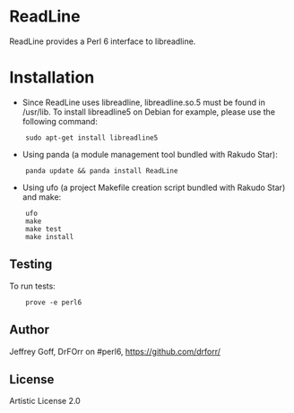 ReadLine
=======

ReadLine provides a Perl 6 interface to libreadline.

Installation
============

* Since ReadLine uses libreadline, libreadline.so.5 must be found in /usr/lib.
To install libreadline5 on Debian for example, please use the following command:

```
	sudo apt-get install libreadline5
```

* Using panda (a module management tool bundled with Rakudo Star):

```
    panda update && panda install ReadLine
```

* Using ufo (a project Makefile creation script bundled with Rakudo Star) and make:

```
    ufo                    
    make
    make test
    make install
```

## Testing

To run tests:

```
    prove -e perl6
```

## Author

Jeffrey Goff, DrFOrr on #perl6, https://github.com/drforr/

## License

Artistic License 2.0
